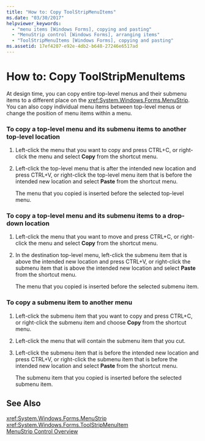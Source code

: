 ```yaml
---
title: "How to: Copy ToolStripMenuItems"
ms.date: "03/30/2017"
helpviewer_keywords: 
  - "menu items [Windows Forms], copying and pasting"
  - "MenuStrip control [Windows Forms], arranging items"
  - "ToolStripMenuItems [Windows Forms], copying and pasting"
ms.assetid: 17ef4207-e92e-4db2-b648-27246e6517ad
---
```

# How to: Copy ToolStripMenuItems
At design time, you can copy entire top-level menus and their submenu items to a different place on the <xref:System.Windows.Forms.MenuStrip>. You can also copy individual menu items between top-level menus or change the position of menu items within a menu.  
  
### To copy a top-level menu and its submenu items to another top-level location  
  
1.  Left-click the menu that you want to copy and press CTRL+C, or right-click the menu and select **Copy** from the shortcut menu.  
  
2.  Left-click the top-level menu that is after the intended new location and press CTRL+V, or right-click the top-level menu item that is before the intended new location and select **Paste** from the shortcut menu.  
  
     The menu that you copied is inserted before the selected top-level menu.  
  
### To copy a top-level menu and its submenu items to a drop-down location  
  
1.  Left-click the menu that you want to move and press CTRL+C, or right-click the menu and select **Copy** from the shortcut menu.  
  
2.  In the destination top-level menu, left-click the submenu item that is above the intended new location and press CTRL+V, or right-click the submenu item that is above the intended new location and select **Paste** from the shortcut menu.  
  
     The menu that you copied is inserted before the selected submenu item.  
  
### To copy a submenu item to another menu  
  
1.  Left-click the submenu item that you want to copy and press CTRL+C, or right-click the submenu item and choose **Copy** from the shortcut menu.  
  
2.  Left-click the menu that will contain the submenu item that you cut.  
  
3.  Left-click the submenu item that is before the intended new location and press CTRL+V, or right-click the submenu item that is before the intended new location and select **Paste** from the shortcut menu.  
  
     The submenu item that you copied is inserted before the selected submenu item.  
  
## See Also  
 <xref:System.Windows.Forms.MenuStrip>  
 <xref:System.Windows.Forms.ToolStripMenuItem>  
 [MenuStrip Control Overview](../../../../docs/framework/winforms/controls/menustrip-control-overview-windows-forms.md)
